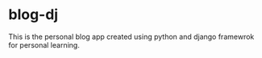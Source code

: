 # blog-dj
This is the personal blog app created using python and django framewrok for personal learning.
